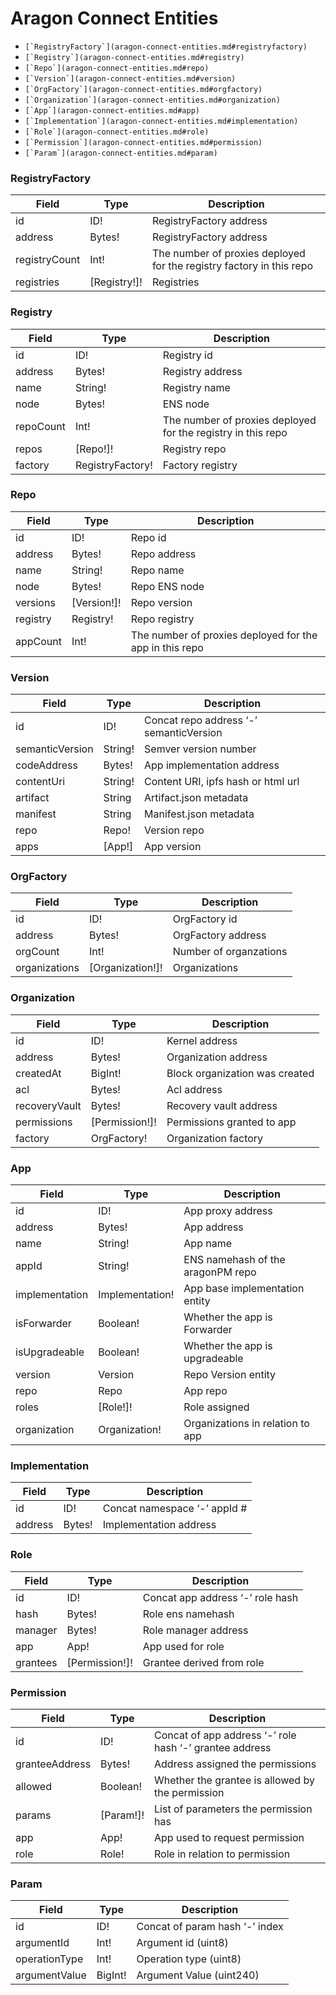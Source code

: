 # Aragon Connect Entities

* ``[`RegistryFactory`](aragon-connect-entities.md#registryfactory)``
* ``[`Registry`](aragon-connect-entities.md#registry)``
* ``[`Repo`](aragon-connect-entities.md#repo)``
* ``[`Version`](aragon-connect-entities.md#version)``
* ``[`OrgFactory`](aragon-connect-entities.md#orgfactory)``
* ``[`Organization`](aragon-connect-entities.md#organization)``
* ``[`App`](aragon-connect-entities.md#app)``
* ``[`Implementation`](aragon-connect-entities.md#implementation)``
* ``[`Role`](aragon-connect-entities.md#role)``
* ``[`Permission`](aragon-connect-entities.md#permission)``
* ``[`Param`](aragon-connect-entities.md#param)``

### RegistryFactory <a href="#registryfactory" id="registryfactory"></a>

| Field         | Type          | Description                                                          |
| ------------- | ------------- | -------------------------------------------------------------------- |
| id            | ID!           | RegistryFactory address                                              |
| address       | Bytes!        | RegistryFactory address                                              |
| registryCount | Int!          | The number of proxies deployed for the registry factory in this repo |
| registries    | \[Registry!]! | Registries                                                           |

### Registry <a href="#registry" id="registry"></a>

| Field     | Type             | Description                                                  |
| --------- | ---------------- | ------------------------------------------------------------ |
| id        | ID!              | Registry id                                                  |
| address   | Bytes!           | Registry address                                             |
| name      | String!          | Registry name                                                |
| node      | Bytes!           | ENS node                                                     |
| repoCount | Int!             | The number of proxies deployed for the registry in this repo |
| repos     | \[Repo!]!        | Registry repo                                                |
| factory   | RegistryFactory! | Factory registry                                             |

### Repo <a href="#repo" id="repo"></a>

| Field    | Type         | Description                                             |
| -------- | ------------ | ------------------------------------------------------- |
| id       | ID!          | Repo id                                                 |
| address  | Bytes!       | Repo address                                            |
| name     | String!      | Repo name                                               |
| node     | Bytes!       | Repo ENS node                                           |
| versions | \[Version!]! | Repo version                                            |
| registry | Registry!    | Repo registry                                           |
| appCount | Int!         | The number of proxies deployed for the app in this repo |

### Version <a href="#version" id="version"></a>

| Field           | Type    | Description                             |
| --------------- | ------- | --------------------------------------- |
| id              | ID!     | Concat repo address ‘-’ semanticVersion |
| semanticVersion | String! | Semver version number                   |
| codeAddress     | Bytes!  | App implementation address              |
| contentUri      | String! | Content URI, ipfs hash or html url      |
| artifact        | String  | Artifact.json metadata                  |
| manifest        | String  | Manifest.json metadata                  |
| repo            | Repo!   | Version repo                            |
| apps            | \[App!] | App version                             |

### OrgFactory <a href="#orgfactory" id="orgfactory"></a>

| Field         | Type              | Description            |
| ------------- | ----------------- | ---------------------- |
| id            | ID!               | OrgFactory id          |
| address       | Bytes!            | OrgFactory address     |
| orgCount      | Int!              | Number of organzations |
| organizations | \[Organization!]! | Organizations          |

### Organization <a href="#organization" id="organization"></a>

| Field         | Type            | Description                    |
| ------------- | --------------- | ------------------------------ |
| id            | ID!             | Kernel address                 |
| address       | Bytes!          | Organization address           |
| createdAt     | BigInt!         | Block organization was created |
| acl           | Bytes!          | Acl address                    |
| recoveryVault | Bytes!          | Recovery vault address         |
| permissions   | \[Permission!]! | Permissions granted to app     |
| factory       | OrgFactory!     | Organization factory           |

### App <a href="#app" id="app"></a>

| Field          | Type            | Description                       |
| -------------- | --------------- | --------------------------------- |
| id             | ID!             | App proxy address                 |
| address        | Bytes!          | App address                       |
| name           | String!         | App name                          |
| appId          | String!         | ENS namehash of the aragonPM repo |
| implementation | Implementation! | App base implementation entity    |
| isForwarder    | Boolean!        | Whether the app is Forwarder      |
| isUpgradeable  | Boolean!        | Whether the app is upgradeable    |
| version        | Version         | Repo Version entity               |
| repo           | Repo            | App repo                          |
| roles          | \[Role!]!       | Role assigned                     |
| organization   | Organization!   | Organizations in relation to app  |

### Implementation <a href="#implementation" id="implementation"></a>

| Field   | Type   | Description                  |
| ------- | ------ | ---------------------------- |
| id      | ID!    | Concat namespace ‘-’ appId # |
| address | Bytes! | Implementation address       |

### Role <a href="#role" id="role"></a>

| Field    | Type            | Description                      |
| -------- | --------------- | -------------------------------- |
| id       | ID!             | Concat app address ‘-’ role hash |
| hash     | Bytes!          | Role ens namehash                |
| manager  | Bytes!          | Role manager address             |
| app      | App!            | App used for role                |
| grantees | \[Permission!]! | Grantee derived from role        |

### Permission <a href="#permission" id="permission"></a>

| Field          | Type       | Description                                             |
| -------------- | ---------- | ------------------------------------------------------- |
| id             | ID!        | Concat of app address ‘-’ role hash ‘-’ grantee address |
| granteeAddress | Bytes!     | Address assigned the permissions                        |
| allowed        | Boolean!   | Whether the grantee is allowed by the permission        |
| params         | \[Param!]! | List of parameters the permission has                   |
| app            | App!       | App used to request permission                          |
| role           | Role!      | Role in relation to permission                          |

### Param <a href="#param" id="param"></a>

| Field         | Type    | Description                    |
| ------------- | ------- | ------------------------------ |
| id            | ID!     | Concat of param hash ‘-’ index |
| argumentId    | Int!    | Argument id (uint8)            |
| operationType | Int!    | Operation type (uint8)         |
| argumentValue | BigInt! | Argument Value (uint240)       |
